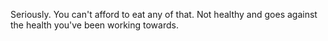 Seriously. You can't afford to eat any of that. Not healthy and goes against the health you've been working towards.